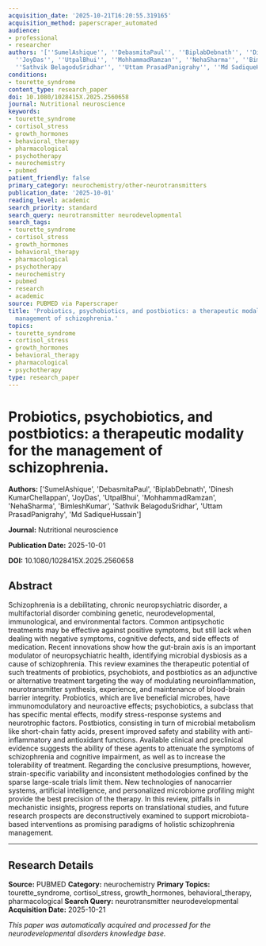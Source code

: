 ```yaml
---
acquisition_date: '2025-10-21T16:20:55.319165'
acquisition_method: paperscraper_automated
audience:
- professional
- researcher
authors: '[''SumelAshique'', ''DebasmitaPaul'', ''BiplabDebnath'', ''Dinesh KumarChellappan'',
  ''JoyDas'', ''UtpalBhui'', ''MohhammadRamzan'', ''NehaSharma'', ''BimleshKumar'',
  ''Sathvik BelagoduSridhar'', ''Uttam PrasadPanigrahy'', ''Md SadiqueHussain'']'
conditions:
- tourette_syndrome
content_type: research_paper
doi: 10.1080/1028415X.2025.2560658
journal: Nutritional neuroscience
keywords:
- tourette_syndrome
- cortisol_stress
- growth_hormones
- behavioral_therapy
- pharmacological
- psychotherapy
- neurochemistry
- pubmed
patient_friendly: false
primary_category: neurochemistry/other-neurotransmitters
publication_date: '2025-10-01'
reading_level: academic
search_priority: standard
search_query: neurotransmitter neurodevelopmental
search_tags:
- tourette_syndrome
- cortisol_stress
- growth_hormones
- behavioral_therapy
- pharmacological
- psychotherapy
- neurochemistry
- pubmed
- research
- academic
source: PUBMED via Paperscraper
title: 'Probiotics, psychobiotics, and postbiotics: a therapeutic modality for the
  management of schizophrenia.'
topics:
- tourette_syndrome
- cortisol_stress
- growth_hormones
- behavioral_therapy
- pharmacological
- psychotherapy
type: research_paper
---
```


# Probiotics, psychobiotics, and postbiotics: a therapeutic modality for the management of schizophrenia.

**Authors:** ['SumelAshique', 'DebasmitaPaul', 'BiplabDebnath', 'Dinesh KumarChellappan', 'JoyDas', 'UtpalBhui', 'MohhammadRamzan', 'NehaSharma', 'BimleshKumar', 'Sathvik BelagoduSridhar', 'Uttam PrasadPanigrahy', 'Md SadiqueHussain']

**Journal:** Nutritional neuroscience

**Publication Date:** 2025-10-01

**DOI:** 10.1080/1028415X.2025.2560658

## Abstract

Schizophrenia is a debilitating, chronic neuropsychiatric disorder, a multifactorial disorder combining genetic, neurodevelopmental, immunological, and environmental factors. Common antipsychotic treatments may be effective against positive symptoms, but still lack when dealing with negative symptoms, cognitive defects, and side effects of medication. Recent innovations show how the gut-brain axis is an important modulator of neuropsychiatric health, identifying microbial dysbiosis as a cause of schizophrenia. This review examines the therapeutic potential of such treatments of probiotics, psychobiots, and postbiotics as an adjunctive or alternative treatment targeting the way of modulating neuroinflammation, neurotransmitter synthesis, experience, and maintenance of blood-brain barrier integrity. Probiotics, which are live beneficial microbes, have immunomodulatory and neuroactive effects; psychobiotics, a subclass that has specific mental effects, modify stress-response systems and neurotrophic factors. Postbiotics, consisting in turn of microbial metabolism like short-chain fatty acids, present improved safety and stability with anti-inflammatory and antioxidant functions. Available clinical and preclinical evidence suggests the ability of these agents to attenuate the symptoms of schizophrenia and cognitive impairment, as well as to increase the tolerability of treatment. Regarding the conclusive presumptions, however, strain-specific variability and inconsistent methodologies confined by the sparse large-scale trials limit them. New technologies of nanocarrier systems, artificial intelligence, and personalized microbiome profiling might provide the best precision of the therapy. In this review, pitfalls in mechanistic insights, progress reports on translational studies, and future research prospects are deconstructively examined to support microbiota-based interventions as promising paradigms of holistic schizophrenia management.

---

## Research Details

**Source:** PUBMED
**Category:** neurochemistry
**Primary Topics:** tourette_syndrome, cortisol_stress, growth_hormones, behavioral_therapy, pharmacological
**Search Query:** neurotransmitter neurodevelopmental
**Acquisition Date:** 2025-10-21

*This paper was automatically acquired and processed for the neurodevelopmental disorders knowledge base.*
